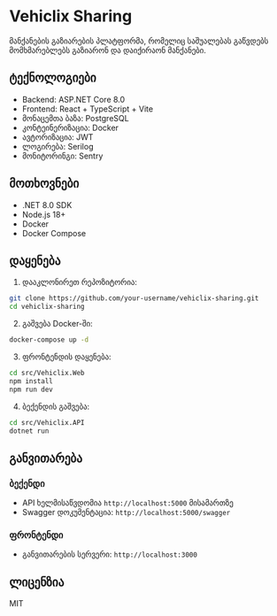 # Vehiclix Sharing

მანქანების გაზიარების პლატფორმა, რომელიც საშუალებას გაწვდებს მომხმარებლებს გაზიარონ და დაიქირაონ მანქანები.

## ტექნოლოგიები

- Backend: ASP.NET Core 8.0
- Frontend: React + TypeScript + Vite
- მონაცემთა ბაზა: PostgreSQL
- კონტეინერიზაცია: Docker
- ავტორიზაცია: JWT
- ლოგირება: Serilog
- მონიტორინგი: Sentry

## მოთხოვნები

- .NET 8.0 SDK
- Node.js 18+
- Docker
- Docker Compose

## დაყენება

1. დააკლონირეთ რეპოზიტორია:
```bash
git clone https://github.com/your-username/vehiclix-sharing.git
cd vehiclix-sharing
```

2. გაშვება Docker-ში:
```bash
docker-compose up -d
```

3. ფრონტენდის დაყენება:
```bash
cd src/Vehiclix.Web
npm install
npm run dev
```

4. ბექენდის გაშვება:
```bash
cd src/Vehiclix.API
dotnet run
```

## განვითარება

### ბექენდი
- API ხელმისაწვდომია `http://localhost:5000` მისამართზე
- Swagger დოკუმენტაცია: `http://localhost:5000/swagger`

### ფრონტენდი
- განვითარების სერვერი: `http://localhost:3000`

## ლიცენზია

MIT
